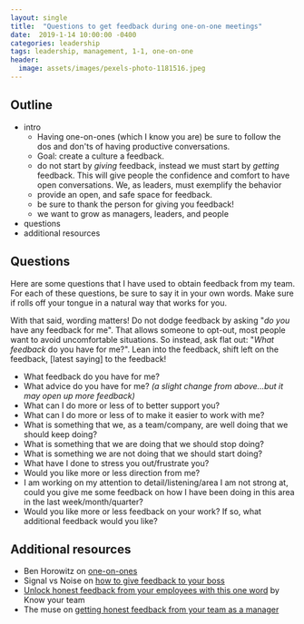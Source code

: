 ```yaml
---
layout: single
title:  "Questions to get feedback during one-on-one meetings"
date:  2019-1-14 10:00:00 -0400
categories: leadership
tags: leadership, management, 1-1, one-on-one
header:
  image: assets/images/pexels-photo-1181516.jpeg
---
```


## Outline
- intro
  - Having one-on-ones (which I know you are) be sure to follow the dos and don'ts of having productive conversations.
  - Goal: create a culture a feedback.  
  - do not start by _giving_ feedback, instead we must start by _getting_ feedback. This will give people the confidence and comfort to have open conversations.  We, as leaders, must exemplify the behavior
  - provide an open, and safe space for feedback.  
  - be sure to thank the person for giving you feedback!
  - we want to grow as managers, leaders, and people
- questions
- additional resources

## Questions
Here are some questions that I have used to obtain feedback from my team.  For each of these questions, be sure to say it in your own words.  Make sure if rolls off your tongue in a natural way that works for you.

With that said, wording matters!  Do not dodge feedback by asking "*do you* have any feedback for me".  That allows someone to opt-out, most people want to avoid uncomfortable situations. So instead, ask flat out: "*What feedback* do you have for me?".  Lean into the feedback, shift left on the feedback, [latest saying] to the feedback!

- What feedback do you have for me?
- What advice do you have for me? _(a slight change from above...but it may open up more feedback)_
- What can I do more or less of to better support you?
- What can I do more or less of to make it easier to work with me?
- What is something that we, as a team/company, are well doing that we should keep doing?
- What is something that we are doing that we should stop doing?
- What is something we are not doing that we should start doing?
- What have I done to stress you out/frustrate you?
- Would you like more or less direction from me?
- I am working on my attention to detail/listening/area I am not strong at, could you give me some feedback on how I have been doing in this area in the last week/month/quarter?
- Would you like more or less feedback on your work? If so, what additional feedback would you like?

## Additional resources
- Ben Horowitz on [one-on-ones](https://a16z.com/2012/08/30/one-on-one/)
- Signal vs Noise on [how to give feedback to your boss](https://m.signalvnoise.com/how-to-give-feedback-to-your-boss/)
- [Unlock honest feedback from your employees with this one word](https://knowyourteam.com/blog/2017/12/01/unlock-honest-feedback-from-your-employees-with-this-one-word/) by Know your team
- The muse on [getting honest feedback from your team as a manager](https://www.themuse.com/advice/dear-managers-this-is-how-you-get-honest-feedback-from-your-team)
